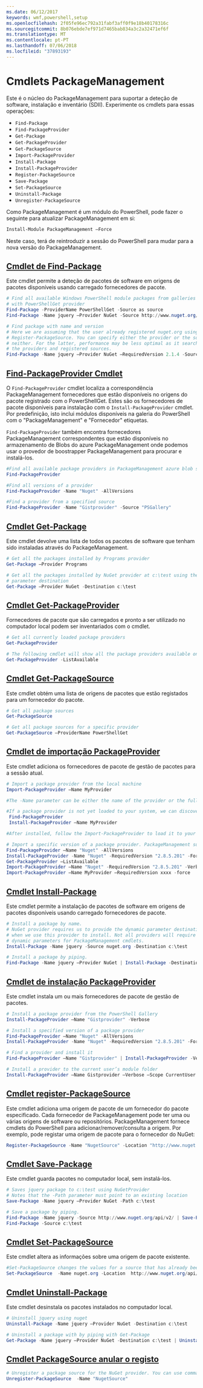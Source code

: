 ```yaml
---
ms.date: 06/12/2017
keywords: wmf,powershell,setup
ms.openlocfilehash: 2f05fe96ec792a31fabf3aff0f9e18b40178316c
ms.sourcegitcommit: 8b076ebde7ef971d7465bab834a3c2a32471ef6f
ms.translationtype: MT
ms.contentlocale: pt-PT
ms.lasthandoff: 07/06/2018
ms.locfileid: "37893193"
---
```

# <a name="packagemanagement-cmdlets"></a>Cmdlets PackageManagement

Este é o núcleo do PackageManagement para suportar a deteção de software, instalação e inventário (SDII). Experimente os cmdlets para essas operações:

- `Find-Package`
- `Find-PackageProvider`
- `Get-Package`
- `Get-PackageProvider`
- `Get-PackageSource`
- `Import-PackageProvider`
- `Install-Package`
- `Install-PackageProvider`
- `Register-PackageSource`
- `Save-Package`
- `Set-PackageSource`
- `Uninstall-Package`
- `Unregister-PackageSource`

Como PackageManagement é um módulo do PowerShell, pode fazer o seguinte para atualizar PackageManagement em si:

```powershell
Install-Module PackageManagement –Force
```

Neste caso, terá de reintroduzir a sessão do PowerShell para mudar para a nova versão do PackageManagement.

## <a name="find-package-cmdletpowershellmodulepackagemanagementfind-package"></a>[Cmdlet de Find-Package](/powershell/module/PackageManagement/Find-Package)

Este cmdlet permite a deteção de pacotes de software em origens de pacotes disponíveis usando carregado fornecedores de pacote.

```powershell
# Find all available Windows PowerShell module packages from galleries registered
# with PowerShellGet provider
Find-Package -ProviderName PowerShellGet -Source as source
Find-Package -Name jquery –Provider NuGet -Source http://www.nuget.org/api/v2/

# Find package with name and version
# Here we are assuming that the user already registered nuget.org using
# Register-PackageSource. You can specify either the provider or the source, or
# neither. For the latter, performance may be less optimal as it searches through all
# the providers and registered sources.
Find-Package -Name jquery –Provider NuGet –RequiredVersion 2.1.4 -Source nuget.org
```

## <a name="find-packageprovider-cmdletpowershellmodulepackagemanagementfind-packageprovider"></a>[Find-PackageProvider Cmdlet](/powershell/module/PackageManagement/Find-PackageProvider)

O `Find-PackageProvider` cmdlet localiza a correspondência PackageManagement fornecedores que estão disponíveis no origens do pacote registrado com o PowerShellGet. Estes são os fornecedores de pacote disponíveis para instalação com o `Install-PackageProvider` cmdlet. Por predefinição, isto inclui módulos disponíveis na galeria do PowerShell com o "PackageManagement" e "Fornecedor" etiquetas.

`Find-PackageProvider` também encontra fornecedores PackageManagement correspondentes que estão disponíveis no armazenamento de Blobs do azure PackageManagement onde podemos usar o provedor de boostrapper PackageManagement para procurar e instalá-los.

```powershell
#Find all available package providers in PackageManagement azure blob store as well as in PowerShellGallery.com
Find-PackageProvider

#Find all versions of a provider
Find-PackageProvider -Name "Nuget" -AllVersions

#Find a provider from a specified source
Find-PackageProvider -Name "Gistprovider" -Source "PSGallery"
```

## <a name="get-package-cmdletpowershellmodulepackagemanagementget-package"></a>[Cmdlet Get-Package](/powershell/module/PackageManagement/Get-Package)

Este cmdlet devolve uma lista de todos os pacotes de software que tenham sido instaladas através do PackageManagement.

```powershell
# Get all the packages installed by Programs provider
Get-Package –Provider Programs

# Get all the packages installed by NuGet provider at c:\test using the dynamic
# parameter destination
Get-Package –Provider NuGet -Destination c:\test
```

## <a name="get-packageprovider-cmdletpowershellmodulepackagemanagementget-packageprovider"></a>[Cmdlet Get-PackageProvider](/powershell/module/PackageManagement/Get-PackageProvider)

Fornecedores de pacote que são carregados e pronto a ser utilizado no computador local podem ser inventariados com o cmdlet.

```powershell
# Get all currently loaded package providers
Get-PackageProvider

# The following cmdlet will show all the package providers available on the machine (including those that are not loaded):
Get-PackageProvider -ListAvailable
```

## <a name="get-packagesource-cmdletpowershellmodulepackagemanagementget-packagesource"></a>[Cmdlet Get-PackageSource](/powershell/module/PackageManagement/Get-PackageSource)

Este cmdlet obtém uma lista de origens de pacotes que estão registados para um fornecedor do pacote.

```powershell
# Get all package sources
Get-PackageSource

# Get all package sources for a specific provider
Get-PackageSource –ProviderName PowerShellGet
```

## <a name="import-packageprovider-cmdletpowershellmodulepackagemanagementimport-packageprovider"></a>[Cmdlet de importação PackageProvider](/powershell/module/PackageManagement/Import-PackageProvider)

Este cmdlet adiciona os fornecedores de pacote de gestão de pacotes para a sessão atual.

```powershell
# Import a package provider from the local machine
Import-PackageProvider –Name MyProvider

#The -Name parameter can be either the name of the provider or the full path to the provider. Currently, we support .dll, .exe and.psm1 for the full path case. If the name of the provider is used for the -Name parameter, then additional version parameters such as -RequiredVersion, -MinimumVersion and -MaximumVersion may be specified. Otherwise, the latest version of the provider will be imported.

#If a package provider is not yet loaded to your system, we can discover and install on-demand. You can use explicit discovery and install cmdlets to do so:
 Find-PackageProvider
 Install-PackageProvider –Name MyProvider

#After installed, follow the Import-PackageProvider to load it to your system.

# Import a specific version of a package provider. PackageManagement supports installations of multiple versions of a package provider using PackageProvider cmdlets (not by bootstrapper provider). You can install another version of a package provider given that you already have one up running by:
Find-PackageProvider –Name "Nuget" -AllVersions
Install-PackageProvider -Name "Nuget" -RequiredVersion "2.8.5.201" -Force
Get-PackageProvider –ListAvailable
Import-PackageProvider –Name "Nuget" -RequiredVersion "2.8.5.201" -Verbose
Import-PackageProvider –Name MyProvider –RequiredVersion xxxx -force
```

## <a name="-install-package-cmdletpowershellmodulepackagemanagementinstall-package"></a>[ Cmdlet Install-Package](/powershell/module/PackageManagement/Install-Package)

Este cmdlet permite a instalação de pacotes de software em origens de pacotes disponíveis usando carregado fornecedores de pacote.

```powershell
# Install a package by name.
# NuGet provider requires us to provide the dynamic parameter destination path
# when we use this provider to install. Not all providers will require you to supply
# dynamic parameters for PackageManagement cmdlets.
Install-Package -Name jquery -Source nuget.org -Destination c:\test

# Install a package by piping.
Find-Package -Name jquery –Provider NuGet | Install-Package -Destination c:\test
```

## <a name="install-packageprovider-cmdletpowershellmodulepackagemanagementinstall-packageprovider"></a>[Cmdlet de instalação PackageProvider](/powershell/module/PackageManagement/Install-PackageProvider)

Este cmdlet instala um ou mais fornecedores de pacote de gestão de pacotes.

```powershell
# Install a package provider from the PowerShell Gallery
Install-PackageProvider –Name "Gistprovider" -Verbose

# Install a specified version of a package provider
Find-PackageProvider –Name "Nuget" -AllVersions
Install-PackageProvider -Name "Nuget" -RequiredVersion "2.8.5.201" -Force

# Find a provider and install it
Find-PackageProvider –Name "Gistprovider" | Install-PackageProvider -Verbose

# Install a provider to the current user’s module folder
Install-PackageProvider –Name Gistprovider –Verbose –Scope CurrentUser
```

## <a name="register-packagesource-cmdletpowershellmodulepackagemanagementregister-packagesource"></a>[Cmdlet register-PackageSource](/powershell/module/PackageManagement/Register-PackageSource)

Este cmdlet adiciona uma origem de pacote de um fornecedor do pacote especificado.
Cada fornecedor de PackageManagement pode ter uma ou várias origens de software ou repositórios. PackageManagement fornece cmdlets do PowerShell para adicionar/remover/consulta a origem. Por exemplo, pode registar uma origem de pacote para o fornecedor do NuGet:

```powershell
Register-PackageSource -Name "NugetSource" -Location "http://www.nuget.org/api/v2" –ProviderName nuget
```

## <a name="save-package-cmdletpowershellmodulepackagemanagementsave-package"></a>[Cmdlet Save-Package](/powershell/module/PackageManagement/Save-Package)

Este cmdlet guarda pacotes no computador local, sem instalá-los.

```powershell
# Saves jquery package to c:\test using NuGetProvider
# Notes that the -Path parameter must point to an existing location
Save-Package -Name jquery –Provider NuGet -Path c:\test

# Save a package by piping.
Find-Package -Name jquery -Source http://www.nuget.org/api/v2/ | Save-Package -Path c:\test
Find-Package -Source c:\test
```

## <a name="set-packagesource-cmdletpowershellmodulepackagemanagementset-packagesource"></a>[Cmdlet Set-PackageSource](/powershell/module/PackageManagement/Set-PackageSource)

Este cmdlet altera as informações sobre uma origem de pacote existente.

```powershell
#Set-PackageSource changes the values for a source that has already been registered by running the Register-PackageSource cmdlet. By #running Set-PackageSource, you can change the source name and location.
Set-PackageSource  -Name nuget.org -Location  http://www.nuget.org/api/v2 -NewName nuget2 -NewLocation https://www.nuget.org/api/v2
```

## <a name="uninstall-package-cmdletpowershellmodulepackagemanagementuninstall-package"></a>[Cmdlet Uninstall-Package](/powershell/module/PackageManagement/Uninstall-Package)

Este cmdlet desinstala os pacotes instalados no computador local.

```powershell
# Uninstall jquery using nuget
Uninstall-Package -Name jquery –Provider NuGet -Destination c:\test

# Uninstall a package with by piping with Get-Package
Get-Package -Name jquery –Provider NuGet -Destination c:\test | Uninstall-Package
```

## <a name="unregister-packagesource-cmdletpowershellmodulepackagemanagementunregister-packagesource"></a>[Cmdlet PackageSource anular o registo](/powershell/module/PackageManagement/Unregister-PackageSource)

```powershell
# Unregister a package source for the NuGet provider. You can use command Unregister-PackageSource, to disconnect with a repository, and Get-PackageSource, to discover what the repositories are associated with that provider.
Unregister-PackageSource  -Name "NugetSource"
```